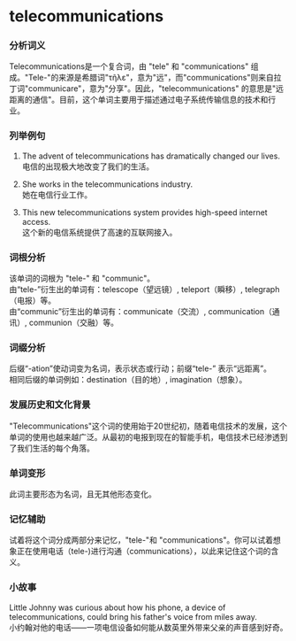 # telecommunications

### 分析词义

  

Telecommunications是一个复合词，由 "tele" 和 "communications" 组成。"Tele-"的来源是希腊词"τῆλε"，意为"远"，而"communications"则来自拉丁词"communicare"，意为"分享"。因此，"telecommunications" 的意思是"远距离的通信"。目前，这个单词主要用于描述通过电子系统传输信息的技术和行业。

  

### 列举例句

  

1.  The advent of telecommunications has dramatically changed our lives.  
    电信的出现极大地改变了我们的生活。
    
      
    
2.  She works in the telecommunications industry.  
    她在电信行业工作。
    
      
    
3.  This new telecommunications system provides high-speed internet access.  
    这个新的电信系统提供了高速的互联网接入。
    
      
    

  

### 词根分析

  

该单词的词根为 "tele-" 和 "communic"。  
由“tele-”衍生出的单词有：telescope（望远镜）, teleport（瞬移）, telegraph（电报）等。  
由“communic”衍生出的单词有：communicate（交流）, communication（通讯）, communion（交融）等。

  

### 词缀分析

  

后缀“-ation”使动词变为名词，表示状态或行动；前缀“tele-” 表示“远距离”。  
相同后缀的单词例如：destination（目的地）, imagination（想象）。

  

### 发展历史和文化背景

  

"Telecommunications"这个词的使用始于20世纪初，随着电信技术的发展，这个单词的使用也越来越广泛。从最初的电报到现在的智能手机，电信技术已经渗透到了我们生活的每个角落。

  

### 单词变形

  

此词主要形态为名词，且无其他形态变化。

  

### 记忆辅助

  

试着将这个词分成两部分来记忆，"tele-"和 "communications"。你可以试着想象正在使用电话（tele-)进行沟通（communications），以此来记住这个词的含义。

  

### 小故事

  

Little Johnny was curious about how his phone, a device of telecommunications, could bring his father's voice from miles away.  
小约翰对他的电话——一项电信设备如何能从数英里外带来父亲的声音感到好奇。
